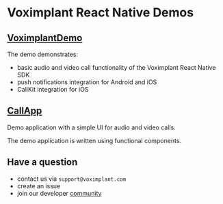 # Voximplant React Native Demos

## [VoximplantDemo](VoximplantDemo)
The demo demonstrates:
- basic audio and video call functionality of the Voximplant React Native SDK
- push notifications integration for Android and iOS
- CallKit integration for iOS

## [CallApp](CallApp)
Demo application with a simple UI for audio and video calls.

The demo application is written using functional components.

## Have a question
- contact us via `support@voximplant.com`
- create an issue
- join our developer [community](https://discord.gg/sfCbT5u)